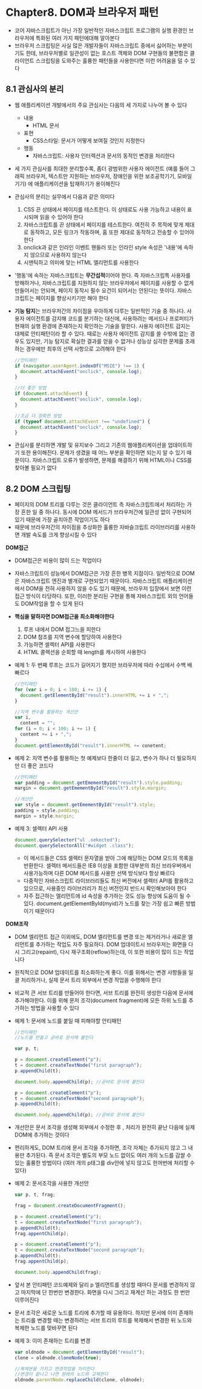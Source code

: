 # Chapter8. DOM과 브라우저 패턴

- 코어 자바스크립트가 아닌 가장 일반적인 자바스크립트 프로그램의 실행 환경인 브라우저에 특화된 여러 가지 패턴에대해 알아본다
- 브라우저 스크립팅은 사실 많은 개발자들이 자바스크립트 중에서 싫어하는 부분이기도 한데, 브라우저별로 일관성이 없는 호스트 객체와 DOM 구현들의 불편함은 클라이언트 스크립팅을 도와주는 훌륭한 패턴들을 사용한다면 이런 어려움을 덜 수 있다

## **8.1 관심사의 분리**

- 웹 애플리케이션 개발에서의 주요 관심사는 다음의 세 가지로 나누어 볼 수 있다
  - 내용
    - HTML 문서
  - 표현
    - CSS스타일: 문서가 어떻게 보여질 것인지 지정한다
  - 행동
    - 자바스크립트: 사용자 인터렉션과 문서의 동적인 변경을 처리한다
- 세 가지 관심사를 최대한 분리할수록, 좀더 광범위한 사용자 에이전트 (예를 들어 그래픽 브라우저, 텍스트만 지원하는 브라우저, 장애인을 위한 보조공학기기, 모바일 기기) 에 애플리케이션을 탑재하기가 용이해진다
- 관심사의 분리는 실무에서 다음과 같은 의미다
  1. CSS 끈 상태에서 페이지를 테스트한다. 이 상태로도 사용 가능하고 내용이 표시되며 읽을 수 있어야 한다
  2. 자바스크립트를 끈 상태에서 페이지를 테스트한다. 여전히 주 목적에 맞게 제대로 동작하고, 모든 링크가 작동하며, 홈 또한 제대로 동작하고 전송할 수 있어야 한다
  3. onclick과 같은 인라인 이벤트 핸들러 또는 인라인 style 속성은 '내용'에 속하지 않으므로 사용하지 않는다
  4. 시맨틱하고 의미에 맞는 HTML 엘리먼트를 사용한다
- '행동'에 속하는 자바스크립트는 **무간섭적**이어야 한다. 즉 자바스크립특 사용자를 방해하거나, 자바스크립트를 지원하지 않는 브라우저에서 페이지를 사용할 수 없게 만들어서는 안되며, 페이지 동작시 필수 요건이 되어서는 안된다는 뜻이다. 자바스크립트는 페이지를 향상시키기만 해야 한다
- **기능 탐지**는 브라우저간의 차이점을 우아하게 다루는 일반적인 기술 중 하나다. 사용자 에이전트를 감지해 코드를 분기하는 대신에, 사용하려는 메서드나 프로퍼티가 현재의 실행 환경에 존재하는지 확인하는 기술을 말한다. 사용자 에이전트 감지는 대체로 안티패턴이라 할 수 있다. 때로는 사용자 에이전트 감지를 쓸 수밖에 없는 경우도 있지만, 기능 탐지로 확실한 결과를 얻을 수 없거나 성능상 심각한 문제를 초래하는 경우에만 최후의 선택 사항으로 고려해야 한다

  ```javascript
  //안티패턴
  if (navigator.userAgent.indexOf("MSIE") !== 1) {
    document.attachEvent("onclick", console.log);
  }

  //더 좋은 방법
  if (document.attachEvent) {
    document.attachEvent("onclick", console.log);
  }

  //조금 더 정확한 방법
  if (typeof document.attachEvent !== "undefined") {
    document.attachEvent("onclick", console.log);
  }
  ```

- 관심사를 분리하면 개발 및 유지보수 그리고 기존의 웹애플리케이션을 업데이트하기 또한 용이해진다. 문제가 생겼을 때 어느 부분을 확인하면 되는지 알 수 있기 때문이다. 자바스크립트 오류가 발생하면, 문제를 해결하기 위해 HTML이나 CSS를 찾아볼 필요가 없다

## **8.2 DOM 스크립팅**

- 페이지의 DOM 트리를 다루는 것은 클라이언트 측 자바스크립트에서 처리하는 가장 흔한 일 중 하나다. 동시에 DOM 메서드가 브라우저간에 일관성 없이 구현되어 있기 때문에 가장 골치아픈 작업이기도 하다
- 때문에 브라우저간의 차이점을 추상화한 훌륭한 자바슬크립트 라이브러리를 사용하면 개발 속도를 크게 향상시킬 수 있다

**DOM접근**

- DOM접근은 비용이 많이 드는 작업이다
- 자바스크립트이 성능에서 DOM접근은 가장 흔한 병목 지점이다. 일반적으로 DOM은 자바스크립트 엔진과 별개로 구현되었기 때문이다. 자바스크립트 애플리케이션에서 DOM을 전혀 사용하지 않을 수도 있기 때문에, 브라우저 입장에서 보면 이런 접근 방식이 타당하다. 또한, 이러한 분리된 구현을 통해 자바스크립트 외의 언어들도 DOM작업을 할 수 있게 된다
- **핵심을 말하자면 DOM접근을 최소화해야한다**
  1. 루프 내에서 DOM 접그느을 피한다
  2. DOM 참조를 지역 변수에 할당하여 사용한다
  3. 가능하면 셀렉터 API를 사용한다
  4. HTML 콜렉션을 순회할 때 length를 캐시하여 사용한다
- 예제 1: 두 번째 루프는 코드가 길어지기 했지만 브라우저에 따라 수십에서 수백 배 빠르다

  ```javascript
  //안티패턴
  for (var i = 0; i < 100; i += 1) {
    document.getElementById("result").innerHTML += i + ",";
  }

  //지역 변수를 활용하는 개선안
  var i,
    content = "";
  for (i = 0; i < 100; i += 1) {
    content += i + ",";
  }
  document.getElementById("result").innerHTML += conetent;
  ```

- 예제 2: 지역 변수를 활용하는 첫 예제보다 한줄이 더 길고, 변수가 하나 더 필요하지만 더 좋은 코드다

  ```javascript
  //안티패턴
  var padding = document.getEmementById("result").style.padding;
  margin = document.getEmementById("result").style.margin;

  //개선안
  var style = document.getEmementById("result").style;
  padding = style.padding;
  margin = style.margin;
  ```

- 예제 3: 셀렉터 API 사용

  ```javascript
  document.querySelector("ul .sekected");
  document.querySelectorAll("#widget .class");
  ```

  - 이 메서드들은 CSS 셀렉터 문자열을 받아 그에 해당하는 DOM 모드의 목록을 반환한다. 셀렉터 메서드들은 IE8 이상을 포함한 대부분의 최신 브라우버에서 사용가능하며 다른 DOM 메서드를 사용한 선택 방식보다 항상 빠르다
  - 다중적인 자바스크립트 라이브러리들도 최신 버전에서 셀렉터 API를 활용하고 있으므로, 사용중인 라이브러리가 최신 버전인지 반드시 확인해보아야 한다
  - 자주 접근하는 엘리먼트에 id 속성을 추가하는 것도 성능 향상에 도움이 될 수 있다. document.getElementById(myid)가 노드를 찾는 가장 쉽고 빠른 방법이기 때문이다

**DOM조작**

- DOM 엘리먼트 접근 이외에도, DOM 엘리먼트를 변경 또는 제거라거나 새로운 엘리먼트를 추가하는 작업도 자주 필요하다. DOM 업데이트시 브라우저는 화면을 다시 그리고(repaint), 다시 재구조화(reflow)하는데, 이 또한 비용이 많이 드는 작업니다
- 원칙적으로 DOM 업데이트를 최소화하는게 좋다. 이를 위해서는 변경 사항들을 일괄 처리하거나, 실제 문서 트리 외부에서 변경 작업을 수행해야 한다
- 비교적 큰 서브 트리를 만들어야 한다면, 서브 트리를 완전히 생성한 다음에 문서에 추가해야한다. 이를 위해 문저 조각(document fragment)에 모든 하위 노드를 추가하는 방법을 사용할 수 있다
- 예제 1: 문서에 노드를 붙일 때 피해야할 안티패턴

  ```javascript
  //안티패턴
  //노드를 만들고 곧바로 문서에 붙인다

  var p, t;

  p = document.createElement("p");
  t = document.createTextNode("first paragraph");
  p.appendChild(t);

  document.body.appendChild(p); //곧바로 문서에 붙인다

  p = document.createElement("p");
  t = document.createTextNode("second paragraph");
  p.appendChild(t);

  document.body.appendChild(p); //곧바로 문서에 붙인다
  ```

- 개선안은 문서 조각을 생성해 외부에서 수정한 후 , 처리가 완전히 끝난 다음에 실제 DOM에 추가하는 것이다
- 편리하게도, DOM 트리에 문서 조각을 추가하면, 조각 자체는 추가되지 않고 그 내용만 추가된다. 즉 문서 조각은 별도의 부모 노드 없이도 여러 개의 노드를 감쌀 수 있는 훌륭한 방법이다 (여러 개의 p태그를 div안에 넣지 않고도 한꺼번에 처리할 수 있다)

- 예제 2: 문서조각을 사용한 개선안

  ```javascript
  var p, t, frag;

  frag = document.createDocumentFragment();

  p = document.createElement("p");
  t = document.createTextNode("first paragraph");
  p.appendChild(t);
  frag.appentChild(p);

  p = document.createElement("p");
  t = document.createTextNode("second paragraph");
  p.appendChild(t);
  frag.appentChild(p);

  document.body.appendChild(frag);
  ```

- 앞서 본 안티패턴 코드예제와 달리 p 엘리먼트를 생성할 때마다 문서를 변경하지 않고 마지막에 단 한번만 변경한다. 화면을 다시 그리고 재계산 하는 과정도 한 번만 이루어진다
- 문서 조각은 새로운 노드를 트리에 추가할 때 유용하다. 하지만 문서에 이미 존재하는 트리를 변경할 때는 변경하려는 서브 트리의 루트를 복제해서 변경한 뒤 노드와 복제한 노드를 맞바꾸면 된다
- 예제 3: 이미 존재하는 트리를 변경

  ```javascript
  var oldnode = document.getElementById("result");
  clone = oldnode.cloneNode(true);

  //복제본을 가지고 변경작업을 처리한다
  //변경이 끝나고 나면 원래의 노드와 교체한다
  oldnode.parentNode.replaceChild(clone, oldnode);
  ```
